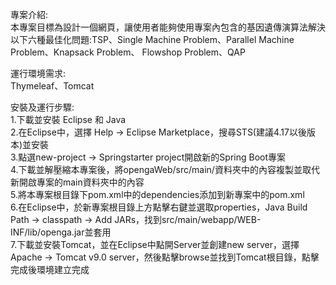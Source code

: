 專案介紹:    
    本專案目標為設計一個網頁，讓使用者能夠使用專案內包含的基因遺傳演算法解決以下六種最佳化問題:TSP、Single Machine Problem、Parallel Machine Problem、Knapsack Problem、
    Flowshop Problem、QAP


運行環境需求:    
    Thymeleaf、Tomcat

安裝及運行步驟:    
    1.下載並安裝 Eclipse 和 Java    
    2.在Eclipse中，選擇 Help -> Eclipse Marketplace，搜尋STS(建議4.17以後版本)並安裝    
    3.點選new-project -> Springstarter project開啟新的Spring Boot專案    
    4.下載並解壓縮本專案後，將opengaWeb/src/main/資料夾中的內容複製並取代新開啟專案的main資料夾中的內容    
    5.將本專案根目錄下pom.xml中的dependencies添加到新專案中的pom.xml    
    6.在Eclipse中，於新專案根目錄上方點擊右鍵並選取properties，Java Build Path -> classpath -> Add JARs，找到src/main/webapp/WEB-INF/lib/openga.jar並套用    
    7.下載並安裝Tomcat，並在Eclipse中點開Server並創建new server，選擇Apache -> Tomcat v9.0 server，然後點擊browse並找到Tomcat根目錄，點擊完成後環境建立完成
